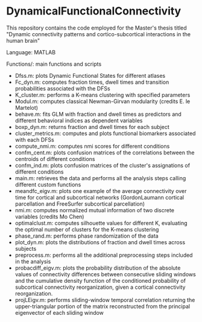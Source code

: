 # DynamicalFunctionalConnectivity
This repository contains the code employed for the Master's thesis titled "Dynamic connectivity patterns and cortico-subcortical interactions in the human brain" 

Language: MATLAB

Functions/: main functions and scripts

* Dfss.m: plots Dynamic Functional States for different atlases
* Fc_dyn.m: computes fraction times, dwell times and transition probabilities associated with the DFSs
* K_cluster.m: performs a K-means clustering with specified parameters
* Modul.m: computes classical Newman-Girvan modularity (credits E. le Martelot)
* behave.m: fits GLM with fraction and dwell times as predictors and different behavioral indices as dependent variables
* boxp_dyn.m: returns fraction and dwell times for each subject
* cluster_metrics.m: computes and plots functional biomarkers associated with each DFSs
* compute_nmi.m: computes nmi scores for different conditions
* confm_cent.m: plots confusion matrices of the correlations between the centroids of different conditions
* confm_ind.m: plots confusion matrices of the cluster's assignations of different conditions
* main.m: retrieves the data and performs all the analysis steps calling different custom functions
* meandfc_eigv.m: plots one example of the average connectivity over time for cortical and subcortical networks (GordonLaumann cortical parcellation and FreeSurfer subcortical parcellation)
* nmi.m: computes normalized mutual information of two discrete variables (credits Mo Chen)
* optimalclust.m: computes silhouette values for different K, evaluating the optimal number of clusters for the K-means clustering
* phase_rand.m: performs phase randomization of the data
* plot_dyn.m: plots the distributions of fraction and dwell times across subjects
* preprocess.m: performs all the additional preprocessing steps included in the analysis
* probacdiff_eigv.m: plots the probability distribution of the absolute values of connectivity differences between consecutive sliding windows and the cumulative density function of the conditioned probability of subcortical connectivity reorganization, given a cortical connectivity reorganization.
* projLEigv.m: performs sliding-window temporal correlation returning the upper-triangular portion of the matrix reconstructed from the principal eigenvector of each sliding window
